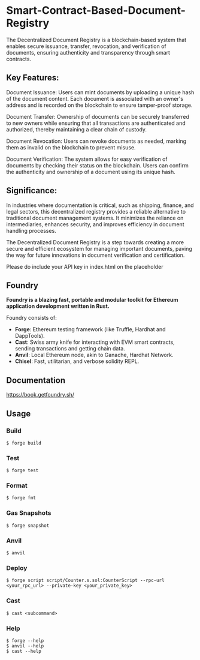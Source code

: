 # Smart-Contract-Based-Document-Registry

The Decentralized Document Registry is a blockchain-based system that enables secure issuance, transfer, revocation, and verification of documents, ensuring authenticity and transparency through smart contracts.

## Key Features:

Document Issuance: Users can mint documents by uploading a unique hash of the document content. Each document is associated with an owner's address and is recorded on the blockchain to ensure tamper-proof storage.

Document Transfer: Ownership of documents can be securely transferred to new owners while ensuring that all transactions are authenticated and authorized, thereby maintaining a clear chain of custody.

Document Revocation: Users can revoke documents as needed, marking them as invalid on the blockchain to prevent misuse.

Document Verification: The system allows for easy verification of documents by checking their status on the blockchain. Users can confirm the authenticity and ownership of a document using its unique hash.

## Significance:

In industries where documentation is critical, such as shipping, finance, and legal sectors, this decentralized registry provides a reliable alternative to traditional document management systems. It minimizes the reliance on intermediaries, enhances security, and improves efficiency in document handling processes.

The Decentralized Document Registry is a step towards creating a more secure and efficient ecosystem for managing important documents, paving the way for future innovations in document verification and certification.

Please do include your API key in index.html on the placeholder

## Foundry

**Foundry is a blazing fast, portable and modular toolkit for Ethereum application development written in Rust.**

Foundry consists of:

-   **Forge**: Ethereum testing framework (like Truffle, Hardhat and DappTools).
-   **Cast**: Swiss army knife for interacting with EVM smart contracts, sending transactions and getting chain data.
-   **Anvil**: Local Ethereum node, akin to Ganache, Hardhat Network.
-   **Chisel**: Fast, utilitarian, and verbose solidity REPL.

## Documentation

https://book.getfoundry.sh/

## Usage

### Build

```shell
$ forge build
```

### Test

```shell
$ forge test
```

### Format

```shell
$ forge fmt
```

### Gas Snapshots

```shell
$ forge snapshot
```

### Anvil

```shell
$ anvil
```

### Deploy

```shell
$ forge script script/Counter.s.sol:CounterScript --rpc-url <your_rpc_url> --private-key <your_private_key>
```

### Cast

```shell
$ cast <subcommand>
```

### Help

```shell
$ forge --help
$ anvil --help
$ cast --help
```
